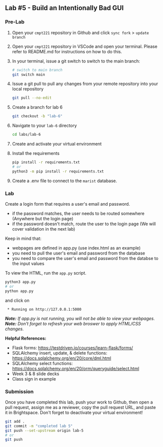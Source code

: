 ## Lab #5 - Build an Intentionally Bad GUI

### Pre-Lab
1. Open your `cmpt221` repository in Github and click `sync fork` > `update branch`

2. Open your `cmpt221` repository in VSCode and open your terminal. Please refer to README.md for instructions on how to do this. 
3. In your terminal, issue a git switch to switch to the main branch:
    ```bash
    # switch to main branch
    git switch main
    ```
4. Issue a git pull to pull any changes from your remote repository into your local repository
    ```bash
    git pull --no-edit
    ```
5. Create a branch for lab 6
    ```bash
    git checkout -b "lab-6" 
    ```

6. Navigate to your `lab-6` directory
    ```bash
    cd labs/lab-6
    ```

7. Create and activate your virtual environment
8. Install the requirements
    ```bash
    pip install -r requirements.txt
    # or
    python3 -m pip install -r requirements.txt
    ```
9. Create a .env file to connect to the `marist` database.


### Lab 
Create a login form that requires a user's email and password.
* if the password matches, the user needs to be routed somewhere (Anywhere but the login page)
* if the password doesn't match, route the user to the login page (We will cover validation in the next lab)

Keep in mind that:
* webpages are defined in app.py (use index.html as an example)
* you need to pull the user's email and password from the database
* you need to compare the user's email and password from the databse to the input values

To view the HTML, run the `app.py` script.

```bash
python3 app.py
# or
python app.py
```

and click on 
```
 * Running on http://127.0.0.1:5000
```

_**Note:** If app.py is not running, you will not be able to view your webpages._  
_**Note:** Don't forget to refresh your web broswer to apply HTML/CSS changes._

**Helpful References:**
* Flask forms: https://testdriven.io/courses/learn-flask/forms/
* SQLAlchemy insert, update, & delete functions: https://docs.sqlalchemy.org/en/20/core/dml.html
* SQLAlchemy select functions: https://docs.sqlalchemy.org/en/20/orm/queryguide/select.html
* Week 3 & 8 slide decks
* Class sign in example


### Submission
Once you have completed this lab, push your work to Github, then open a pull request, assign me as a reviewer, copy the pull request URL, and paste it in Brightspace. Don't forget to deactivate your virtual environment!

```bash
git add .
git commit -m "completed lab 5"
git push --set-upstream origin lab-5
# or
git push
```
